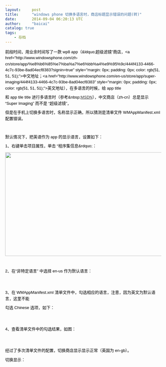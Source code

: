 ```yaml
---
layout:     post
title:      "windows phone 切换多语言时，商店标题显示错误的问题(转)"
date:       2014-09-04 06:20:13 UTC
author:     "baicai"
catalog: true
tags:
    - 存档
---
```


<p style="margin: 10px auto; padding: 0px; line-height: 19.5px; color: rgb(0, 0, 0); font-size: 13px; font-family: verdana, 'ms song', 宋体, Arial, 微软雅黑, Helvetica, sans-serif;">
	前段时间，用业余时间写了一款 wp8 app（&amp;ldquo;超级滤镜&rdquo;商店，&lt;a href="http://www.windowsphone.com/zh-cn/store/app/%e8%b6%85%e7%ba%a7%e6%bb%a4%e9%95%9c/444f4133-4466-4c7c-93be-8ad04ecf8383?signin=true" style="margin: 0px; padding: 0px; color: rgb(51, 51, 51);">中文地址</a>；&lt;a href="http://www.windowsphone.com/en-us/store/app/super-imaging/444f4133-4466-4c7c-93be-8ad04ecf8383" style="margin: 0px; padding: 0px; color: rgb(51, 51, 51);">英文地址</a>），在多语言的时候，给 app title
</p>

<p style="margin: 10px auto; padding: 0px; line-height: 19.5px; color: rgb(0, 0, 0); font-size: 13px; font-family: verdana, 'ms song', 宋体, Arial, 微软雅黑, Helvetica, sans-serif;">
	和 app tile title 进行多语言时（参考&amp;nbsp;<a href="http://msdn.microsoft.com/zh-cn/library/windowsphone/develop/ff967550(v=vs.105).aspx" style="margin: 0px; padding: 0px; color: rgb(51, 51, 51);">MSDN</a>），中文商店（zh-cn）总是显示 &ldquo;Super Imaging&rdquo; 而不是 &ldquo;超级滤镜&rdquo;，
</p>

<p style="margin: 10px auto; padding: 0px; line-height: 19.5px; color: rgb(0, 0, 0); font-size: 13px; font-family: verdana, 'ms song', 宋体, Arial, 微软雅黑, Helvetica, sans-serif;">
	但是在手机上切换多语言时，名称显示正确，所以猜测是清单文件 WMAppManifest.xml 配置错误。
</p>

<p style="margin: 10px auto; padding: 0px; line-height: 19.5px; color: rgb(0, 0, 0); font-size: 13px; font-family: verdana, 'ms song', 宋体, Arial, 微软雅黑, Helvetica, sans-serif;">
	&nbsp;
</p>

<p style="margin: 10px auto; padding: 0px; line-height: 19.5px; color: rgb(0, 0, 0); font-size: 13px; font-family: verdana, 'ms song', 宋体, Arial, 微软雅黑, Helvetica, sans-serif;">
	默认情况下，把英语作为 app 的显示语言，设置如下：
</p>

<p style="margin: 10px auto; padding: 0px; line-height: 19.5px; color: rgb(0, 0, 0); font-size: 13px; font-family: verdana, 'ms song', 宋体, Arial, 微软雅黑, Helvetica, sans-serif;">
	1、右键单击项目属性，单击 &ldquo;程序集信息&amp;rdquo;：
</p>

<p style="margin: 10px auto; padding: 0px; line-height: 19.5px; color: rgb(0, 0, 0); font-size: 13px; font-family: verdana, 'ms song', 宋体, Arial, 微软雅黑, Helvetica, sans-serif;">
	<img alt="" height="334" src="http://images.cnitblog.com/i/348363/201407/311037396181541.jpg" style="margin: 0px; padding: 0px; border: 0px;" width="742" />
</p>

<p style="margin: 10px auto; padding: 0px; line-height: 19.5px; color: rgb(0, 0, 0); font-size: 13px; font-family: verdana, 'ms song', 宋体, Arial, 微软雅黑, Helvetica, sans-serif;">
	&nbsp;
</p>

<p style="margin: 10px auto; padding: 0px; line-height: 19.5px; color: rgb(0, 0, 0); font-size: 13px; font-family: verdana, 'ms song', 宋体, Arial, 微软雅黑, Helvetica, sans-serif;">
	2、在&ldquo;非特定语言&rdquo; 中选择 en-us 作为默认语言：
</p>

<p style="margin: 10px auto; padding: 0px; line-height: 19.5px; color: rgb(0, 0, 0); font-size: 13px; font-family: verdana, 'ms song', 宋体, Arial, 微软雅黑, Helvetica, sans-serif;">
	<img alt="" src="http://images.cnitblog.com/i/348363/201407/311038348057014.jpg" style="margin: 0px; padding: 0px; border: 0px;" />
</p>

<p style="margin: 10px auto; padding: 0px; line-height: 19.5px; color: rgb(0, 0, 0); font-size: 13px; font-family: verdana, 'ms song', 宋体, Arial, 微软雅黑, Helvetica, sans-serif;">
	&nbsp;
</p>

<p style="margin: 10px auto; padding: 0px; line-height: 19.5px; color: rgb(0, 0, 0); font-size: 13px; font-family: verdana, 'ms song', 宋体, Arial, 微软雅黑, Helvetica, sans-serif;">
	3、在 WMAppManifest.xml 清单文件中，勾选相应的语言，注意，因为英文为默认语言，这里不能
</p>

<p style="margin: 10px auto; padding: 0px; line-height: 19.5px; color: rgb(0, 0, 0); font-size: 13px; font-family: verdana, 'ms song', 宋体, Arial, 微软雅黑, Helvetica, sans-serif;">
	勾选 Chinese 选项，如下：
</p>

<p style="margin: 10px auto; padding: 0px; line-height: 19.5px; color: rgb(0, 0, 0); font-size: 13px; font-family: verdana, 'ms song', 宋体, Arial, 微软雅黑, Helvetica, sans-serif;">
	<img alt="" src="http://images.cnitblog.com/i/348363/201407/311044335082762.jpg" style="margin: 0px; padding: 0px; border: 0px;" />
</p>

<p style="margin: 10px auto; padding: 0px; line-height: 19.5px; color: rgb(0, 0, 0); font-size: 13px; font-family: verdana, 'ms song', 宋体, Arial, 微软雅黑, Helvetica, sans-serif;">
	&nbsp;
</p>

<p style="margin: 10px auto; padding: 0px; line-height: 19.5px; color: rgb(0, 0, 0); font-size: 13px; font-family: verdana, 'ms song', 宋体, Arial, 微软雅黑, Helvetica, sans-serif;">
	4、查看清单文件中的勾选结果，如图：
</p>

<p style="margin: 10px auto; padding: 0px; line-height: 19.5px; color: rgb(0, 0, 0); font-size: 13px; font-family: verdana, 'ms song', 宋体, Arial, 微软雅黑, Helvetica, sans-serif;">
	<img alt="" src="http://images.cnitblog.com/i/348363/201407/311045545241046.jpg" style="margin: 0px; padding: 0px; border: 0px;" />
</p>

<p style="margin: 10px auto; padding: 0px; line-height: 19.5px; color: rgb(0, 0, 0); font-size: 13px; font-family: verdana, 'ms song', 宋体, Arial, 微软雅黑, Helvetica, sans-serif;">
	&nbsp;
</p>

<p style="margin: 10px auto; padding: 0px; line-height: 19.5px; color: rgb(0, 0, 0); font-size: 13px; font-family: verdana, 'ms song', 宋体, Arial, 微软雅黑, Helvetica, sans-serif;">
	经过了多次清单文件的配置，切换商店显示显示正常（英国为 en-gb）。
</p>

<p style="margin: 10px auto; padding: 0px; line-height: 19.5px; color: rgb(0, 0, 0); font-size: 13px; font-family: verdana, 'ms song', 宋体, Arial, 微软雅黑, Helvetica, sans-serif;">
	切换显示：
</p>

<p style="margin: 10px auto; padding: 0px; line-height: 19.5px; color: rgb(0, 0, 0); font-size: 13px; font-family: verdana, 'ms song', 宋体, Arial, 微软雅黑, Helvetica, sans-serif;">
	<img alt="" src="http://images.cnitblog.com/i/348363/201407/311057587126634.jpg" style="margin: 0px; padding: 0px; border: 0px;" />
</p>